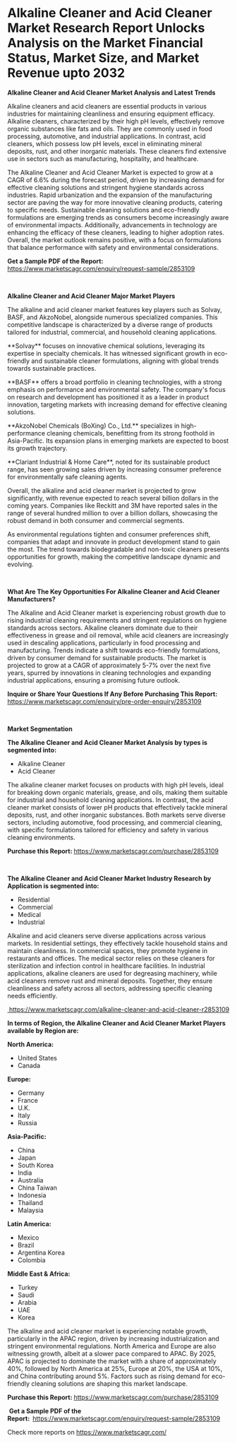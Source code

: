 <p><h1>Alkaline Cleaner and Acid Cleaner Market Research Report Unlocks Analysis on the Market Financial Status, Market Size, and Market Revenue upto 2032</h1></p><p><strong>Alkaline Cleaner and Acid Cleaner Market Analysis and Latest Trends</strong></p>
<p><p>Alkaline cleaners and acid cleaners are essential products in various industries for maintaining cleanliness and ensuring equipment efficacy. Alkaline cleaners, characterized by their high pH levels, effectively remove organic substances like fats and oils. They are commonly used in food processing, automotive, and industrial applications. In contrast, acid cleaners, which possess low pH levels, excel in eliminating mineral deposits, rust, and other inorganic materials. These cleaners find extensive use in sectors such as manufacturing, hospitality, and healthcare.</p><p>The Alkaline Cleaner and Acid Cleaner Market is expected to grow at a CAGR of 6.6% during the forecast period, driven by increasing demand for effective cleaning solutions and stringent hygiene standards across industries. Rapid urbanization and the expansion of the manufacturing sector are paving the way for more innovative cleaning products, catering to specific needs. Sustainable cleaning solutions and eco-friendly formulations are emerging trends as consumers become increasingly aware of environmental impacts. Additionally, advancements in technology are enhancing the efficacy of these cleaners, leading to higher adoption rates. Overall, the market outlook remains positive, with a focus on formulations that balance performance with safety and environmental considerations.</p></p>
<p><strong>Get a Sample PDF of the Report:&nbsp;</strong> <a href="https://www.marketscagr.com/enquiry/request-sample/2853109?utm_campaign=3216&utm_medium=2&utm_source=Github&utm_content=ia&utm_term=11032025&utm_id=alkaline-cleaner-and-acid-cleaner">https://www.marketscagr.com/enquiry/request-sample/2853109</a></p>
<p>&nbsp;</p>
<p><strong>Alkaline Cleaner and Acid Cleaner Major Market Players</strong></p>
<p><p>The alkaline and acid cleaner market features key players such as Solvay, BASF, and AkzoNobel, alongside numerous specialized companies. This competitive landscape is characterized by a diverse range of products tailored for industrial, commercial, and household cleaning applications.</p><p>**Solvay** focuses on innovative chemical solutions, leveraging its expertise in specialty chemicals. It has witnessed significant growth in eco-friendly and sustainable cleaner formulations, aligning with global trends towards sustainable practices. </p><p>**BASF** offers a broad portfolio in cleaning technologies, with a strong emphasis on performance and environmental safety. The company's focus on research and development has positioned it as a leader in product innovation, targeting markets with increasing demand for effective cleaning solutions.</p><p>**AkzoNobel Chemicals (BoXing) Co., Ltd.** specializes in high-performance cleaning chemicals, benefitting from its strong foothold in Asia-Pacific. Its expansion plans in emerging markets are expected to boost its growth trajectory.</p><p>**Clariant Industrial & Home Care**, noted for its sustainable product range, has seen growing sales driven by increasing consumer preference for environmentally safe cleaning agents. </p><p>Overall, the alkaline and acid cleaner market is projected to grow significantly, with revenue expected to reach several billion dollars in the coming years. Companies like Reckitt and 3M have reported sales in the range of several hundred million to over a billion dollars, showcasing the robust demand in both consumer and commercial segments. </p><p>As environmental regulations tighten and consumer preferences shift, companies that adapt and innovate in product development stand to gain the most. The trend towards biodegradable and non-toxic cleaners presents opportunities for growth, making the competitive landscape dynamic and evolving.</p></p>
<p>&nbsp;</p>
<p><strong>What Are The Key Opportunities For Alkaline Cleaner and Acid Cleaner Manufacturers?</strong></p>
<p><p>The Alkaline and Acid Cleaner market is experiencing robust growth due to rising industrial cleaning requirements and stringent regulations on hygiene standards across sectors. Alkaline cleaners dominate due to their effectiveness in grease and oil removal, while acid cleaners are increasingly used in descaling applications, particularly in food processing and manufacturing. Trends indicate a shift towards eco-friendly formulations, driven by consumer demand for sustainable products. The market is projected to grow at a CAGR of approximately 5-7% over the next five years, spurred by innovations in cleaning technologies and expanding industrial applications, ensuring a promising future outlook.</p></p>
<p><strong>Inquire or Share Your Questions If Any Before Purchasing This Report:</strong> <a href="https://www.marketscagr.com/enquiry/pre-order-enquiry/2853109?utm_campaign=3216&utm_medium=2&utm_source=Github&utm_content=ia&utm_term=11032025&utm_id=alkaline-cleaner-and-acid-cleaner">https://www.marketscagr.com/enquiry/pre-order-enquiry/2853109</a></p>
<p>&nbsp;</p>
<p><strong>Market Segmentation</strong></p>
<p><strong>The Alkaline Cleaner and Acid Cleaner Market Analysis by types is segmented into:</strong></p>
<p><ul><li>Alkaline Cleaner</li><li>Acid Cleaner</li></ul></p>
<p><p>The alkaline cleaner market focuses on products with high pH levels, ideal for breaking down organic materials, grease, and oils, making them suitable for industrial and household cleaning applications. In contrast, the acid cleaner market consists of lower pH products that effectively tackle mineral deposits, rust, and other inorganic substances. Both markets serve diverse sectors, including automotive, food processing, and commercial cleaning, with specific formulations tailored for efficiency and safety in various cleaning environments.</p></p>
<p><strong>Purchase this Report:&nbsp;</strong><a href="https://www.marketscagr.com/purchase/2853109?utm_campaign=3216&utm_medium=2&utm_source=Github&utm_content=ia&utm_term=11032025&utm_id=alkaline-cleaner-and-acid-cleaner">https://www.marketscagr.com/purchase/2853109</a></p>
<p>&nbsp;</p>
<p><strong>The Alkaline Cleaner and Acid Cleaner Market Industry Research by Application is segmented into:</strong></p>
<p><ul><li>Residential</li><li>Commercial</li><li>Medical</li><li>Industrial</li></ul></p>
<p><p>Alkaline and acid cleaners serve diverse applications across various markets. In residential settings, they effectively tackle household stains and maintain cleanliness. In commercial spaces, they promote hygiene in restaurants and offices. The medical sector relies on these cleaners for sterilization and infection control in healthcare facilities. In industrial applications, alkaline cleaners are used for degreasing machinery, while acid cleaners remove rust and mineral deposits. Together, they ensure cleanliness and safety across all sectors, addressing specific cleaning needs efficiently.</p></p>
<p><a href="https://www.marketscagr.com/alkaline-cleaner-and-acid-cleaner-r2853109?utm_campaign=3216&utm_medium=2&utm_source=Github&utm_content=ia&utm_term=11032025&utm_id=alkaline-cleaner-and-acid-cleaner">&nbsp;https://www.marketscagr.com/alkaline-cleaner-and-acid-cleaner-r2853109</a></p>
<p><strong>In terms of Region, the Alkaline Cleaner and Acid Cleaner Market Players available by Region are:</strong></p>
<p>
    <p> <strong> North America: </strong>
        <ul>
            <li>United States</li>
            <li>Canada</li>
        </ul>
        </p> 
    <p> <strong> Europe: </strong>
        <ul>
            <li>Germany</li>
            <li>France</li>
            <li>U.K.</li>
            <li>Italy</li>
            <li>Russia</li>
        </ul>
        </p> 
    <p> <strong> Asia-Pacific: </strong>
        <ul>
            <li>China</li>
            <li>Japan</li>
            <li>South Korea</li>
            <li>India</li>
            <li>Australia</li>
            <li>China Taiwan</li>
            <li>Indonesia</li>
            <li>Thailand</li>
            <li>Malaysia</li>
        </ul>
        </p> 
    <p> <strong> Latin America: </strong>
        <ul>
            <li>Mexico</li>
            <li>Brazil</li>
            <li>Argentina Korea</li>
            <li>Colombia</li>
        </ul>
        </p> 
    <p> <strong> Middle East & Africa: </strong>
        <ul>
            <li>Turkey</li>
            <li>Saudi</li>
            <li>Arabia</li>
            <li>UAE</li>
            <li>Korea</li>
        </ul>
    </p>
    </p>
<p><p>The alkaline and acid cleaner market is experiencing notable growth, particularly in the APAC region, driven by increasing industrialization and stringent environmental regulations. North America and Europe are also witnessing growth, albeit at a slower pace compared to APAC. By 2025, APAC is projected to dominate the market with a share of approximately 40%, followed by North America at 25%, Europe at 20%, the USA at 10%, and China contributing around 5%. Factors such as rising demand for eco-friendly cleaning solutions are shaping this market landscape.</p></p>
<p><strong>Purchase this Report: </strong><a href="https://www.marketscagr.com/purchase/2853109?utm_campaign=3216&utm_medium=2&utm_source=Github&utm_content=ia&utm_term=11032025&utm_id=alkaline-cleaner-and-acid-cleaner">https://www.marketscagr.com/purchase/2853109</a></p>
<p>&nbsp;<strong>Get a Sample PDF of the Report:&nbsp;&nbsp;</strong><a href="https://www.marketscagr.com/enquiry/request-sample/2853109?utm_campaign=3216&utm_medium=2&utm_source=Github&utm_content=ia&utm_term=11032025&utm_id=alkaline-cleaner-and-acid-cleaner">https://www.marketscagr.com/enquiry/request-sample/2853109</a></p>
<p><strong></strong></p>
<p>Check more reports on <a href="https://www.marketscagr.com/?utm_campaign=3216&utm_medium=2&utm_source=Github&utm_content=ia&utm_term=11032025&utm_id=alkaline-cleaner-and-acid-cleaner">https://www.marketscagr.com/</a></p>